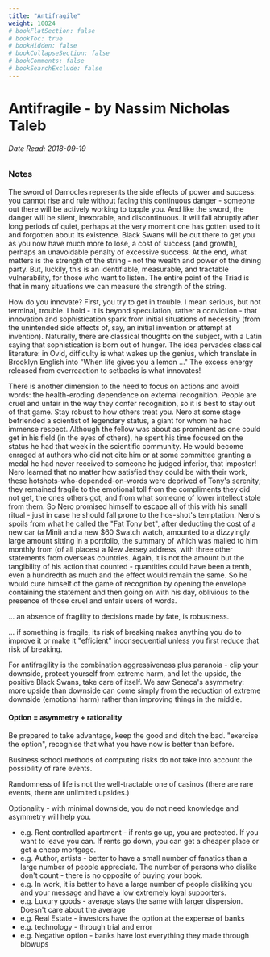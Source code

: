 ```yaml
---
title: "Antifragile"
weight: 10024
# bookFlatSection: false
# bookToc: true
# bookHidden: false
# bookCollapseSection: false
# bookComments: false
# bookSearchExclude: false
---
```


# Antifragile - by Nassim Nicholas Taleb

###### Date Read: 2018-09-19

### Notes

The sword of Damocles represents the side effects of power and success: you cannot rise and rule without facing this continuous danger - someone out there will be actively working to topple you. And like the sword, the danger will be silent, inexorable, and discontinuous. It will fall abruptly after long periods of quiet, perhaps at the very moment one has gotten used to it and forgotten about its existence. Black Swans will be out there to get you as you now have much more to lose, a cost of success (and growth), perhaps an unavoidable penalty of excessive success. At the end, what matters is the strength of the string - not the wealth and power of the dining party. But, luckily, this is an identifiable, measurable, and tractable vulnerability, for those who want to listen. The entire point of the Triad is that in many situations we can measure the strength of the string.

How do you innovate? First, you try to get in trouble. I mean serious, but not terminal, trouble. I hold - it is beyond speculation, rather a conviction - that innovation and sophistication spark from initial situations of necessity (from the unintended side effects of, say, an initial invention or attempt at invention). Naturally, there are classical thoughts on the subject, with a Latin saying that sophistication is born out of hunger. The idea pervades classical literature: in Ovid, difficulty is what wakes up the genius, which translate in Brooklyn English into "When life gives you a lemon ..." The excess energy released from overreaction to setbacks is what innovates!

There is another dimension to the need to focus on actions and avoid words: the health-eroding dependence on external recognition. People are cruel and unfair in the way they confer recognition, so it is best to stay out of that game. Stay robust to how others treat you. Nero at some stage befriended a scientist of legendary status, a giant for whom he had immense respect. Although the fellow was about as prominent as one could get in his field (in the eyes of others), he spent his time focused on the status he had that week in the scientific community. He would become enraged at authors who did not cite him or at some committee granting a medal he had never received to someone he judged inferior, that imposter!
Nero learned that no matter how satisfied they could be with their work, these hotshots-who-depended-on-words were deprived of Tony's serenity; they remained fragile to the emotional toll from the compliments they did not get, the ones others got, and from what someone of lower intellect stole from them. So Nero promised himself to escape all of this with his small ritual - just in case he should fall prone to the hos-shot's temptation. Nero's spoils from what he called the "Fat Tony bet", after deducting the cost of a new car (a Mini) and a new $60 Swatch watch, amounted to a dizzyingly large amount sitting in a portfolio, the summary of which was mailed to him monthly from (of all places) a New Jersey address, with three other statements from overseas countries. Again, it is not the amount but the tangibility of his action that counted - quantities could have been a tenth, even a hundredth as much and the effect would remain the same. So he would cure himself of the game of recognition by opening the envelope containing the statement and then going on with his day, oblivious to the presence of those cruel and unfair users of words.

... an absence of fragility to decisions made by fate, is robustness.

... if something is fragile, its risk of breaking makes anything you do to improve it or make it "efficient" inconsequential unless you first reduce that risk of breaking.

For antifragility is the combination aggressiveness plus paranoia - clip your downside, protect yourself from extreme harm, and let the upside, the positive Black Swans, take care of itself. We saw Seneca's asymmetry: more upside than downside can come simply from the reduction of extreme downside (emotional harm) rather than improving things in the middle.

#### Option = asymmetry + rationality
Be prepared to take advantage, keep the good and ditch the bad. "exercise the option", recognise that what you have now is better than before.

Business school methods of computing risks do not take into account the possibility of rare events.

Randomness of life is not the well-tractable one of casinos (there are rare events, there are unlimited upsides.)

Optionality - with minimal downside, you do not need knowledge and asymmetry will help you.

- e.g. Rent controlled apartment - if rents go up, you are protected. If you want to leave you can. If rents go down, you can get a cheaper place or get a cheap mortgage.
- e.g. Author, artists - better to have a small number of fanatics than a large number of people appreciate. The number of persons who dislike don't count - there is no opposite of buying your book.
- e.g. In work, it is better to have a large number of people disliking you and your message and have a low extremely loyal supporters.
- e.g. Luxury goods - average stays the same with larger dispersion. Doesn't care about the average
- e.g. Real Estate - investors have the option at the expense of banks
- e.g. technology - through trial and error
- e.g. Negative option - banks have lost everything they made through blowups
